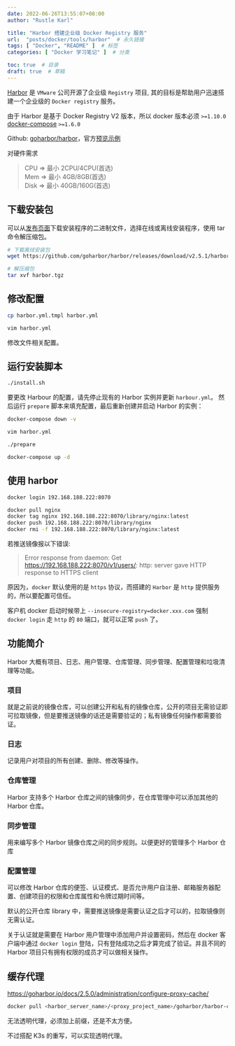 ```yaml
---
date: 2022-06-26T13:55:07+08:00
author: "Rustle Karl"

title: "Harbor 搭建企业级 Docker Registry 服务"
url:  "posts/docker/tools/harbor"  # 永久链接
tags: [ "Docker", "README" ]  # 标签
categories: [ "Docker 学习笔记" ]  # 分类

toc: true  # 目录
draft: true  # 草稿
---
```


[Harbor](https://goharbor.io/) 是 `VMware` 公司开源了企业级 `Registry` 项目, 其的目标是帮助用户迅速搭建一个企业级的 `Docker registry` 服务。

由于 Harbor 是基于 Docker Registry V2 版本，所以 docker 版本必须 `>=1.10.0` [docker-compose](https://docs.docker.com/compose/install/#prerequisites) `>=1.6.0`

Github: [goharbor/harbor](https://github.com/goharbor/harbor)，官方[预览示例](https://demo.goharbor.io/)

对硬件需求

> CPU  => 最小 2CPU/4CPU(首选)  
> Mem  => 最小 4GB/8GB(首选)  
> Disk => 最小 40GB/160G(首选)  

## 下载安装包

可以从[发布页面](https://github.com/goharbor/harbor/releases)下载安装程序的二进制文件，选择在线或离线安装程序，使用 tar 命令解压缩包。

```bash
# 下载离线安装包
wget https://github.com/goharbor/harbor/releases/download/v2.5.1/harbor-offline-installer-v2.5.1.tgz -O harbor.tgz
```

```bash
# 解压缩包
tar xvf harbor.tgz
```

## 修改配置

```bash
cp harbor.yml.tmpl harbor.yml
```

```bash
vim harbor.yml
```

修改文件相关配置。

## 运行安装脚本

```bash
./install.sh
```

要更改 Harbour 的配置，请先停止现有的 Harbor 实例并更新 `harbour.yml`。 然后运行 `prepare` 脚本来填充配置，最后重新创建并启动 Harbor 的实例：

```bash
docker-compose down -v
```

```bash
vim harbor.yml
```

```bash
./prepare
```

```bash
docker-compose up -d
```

## 使用 harbor 

```bash
docker login 192.168.188.222:8070
```

```bash
docker pull nginx
docker tag nginx 192.168.188.222:8070/library/nginx:latest
docker push 192.168.188.222:8070/library/nginx
docker rmi -f 192.168.188.222:8070/library/nginx:latest
```

若推送镜像报以下错误:

> Error response from daemon: Get https://192.168.188.222:8070/v1/users/: http: server gave HTTP response to HTTPS client

原因为，`docker` 默认使用的是 `https` 协议，而搭建的 `Harbor` 是 `http` 提供服务的，所以要配置可信任。

客户机 docker 启动时候带上 `--insecure-registry=docker.xxx.com` 强制 `docker login` 走 `http` 的 `80` 端口，就可以正常 `push` 了。

## 功能简介

Harbor 大概有项目、日志、用户管理、仓库管理、同步管理、配置管理和垃圾清理等功能。

### 项目

就是之前说的镜像仓库，可以创建公开和私有的镜像仓库，公开的项目无需验证即可拉取镜像，但是要推送镜像的话还是需要验证的；私有镜像任何操作都需要验证。

### 日志

记录用户对项目的所有创建、删除、修改等操作。

### 仓库管理

Harbor 支持多个 Harbor 仓库之间的镜像同步，在仓库管理中可以添加其他的 Harbor 仓库。

### 同步管理

用来编写多个 Harbor 镜像仓库之间的同步规则。以便更好的管理多个 Harbor 仓库

### 配置管理

可以修改 Harbor 仓库的便签、认证模式、是否允许用户自注册、邮箱服务器配置、创建项目的权限和仓库属性和令牌过期时间等。

默认的公开仓库 library 中，需要推送镜像是需要认证之后才可以的，拉取镜像则无需认证。

关于认证就是需要在 Harbor 用户管理中添加用户并设置密码，然后在 docker 客户端中通过 `docker login` 登陆，只有登陆成功之后才算完成了验证。并且不同的 Harbor 项目只有拥有权限的成员才可以做相关操作。

## 缓存代理

https://goharbor.io/docs/2.5.0/administration/configure-proxy-cache/


```bash
docker pull <harbor_server_name>/<proxy_project_name>/goharbor/harbor-core:dev
```

无法透明代理，必须加上前缀，还是不太方便。

不过搭配 K3s 的重写，可以实现透明代理。

